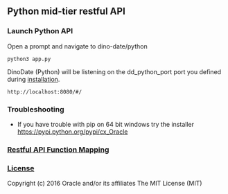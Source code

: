 ## Python mid-tier restful API

### Launch Python API
Open a prompt and navigate to dino-date/python
```
python3 app.py
```
DinoDate (Python) will be listening on the dd_python_port port you defined during [installation](https://github.com/oracle/dino-date/tree/master/INSTALL.md).
```
http://localhost:8080/#/
```
### Troubleshooting
* If you have trouble with pip on 64 bit windows try the installer https://pypi.python.org/pypi/cx_Oracle

### [Restful API Function Mapping](https://github.com/oracle/dino-date/tree/master/RestfulAPI.md)

### [License](https://github.com/oracle/dino-date/tree/master/LICENSE)
Copyright (c) 2016 Oracle and/or its affiliates
The MIT License (MIT)